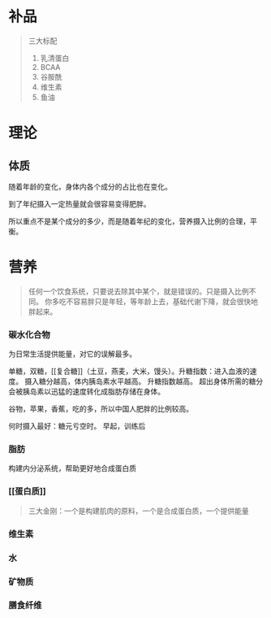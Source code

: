# 补品
> 三大标配
> 1. 乳清蛋白
> 2. BCAA
> 3. 谷胺酰
> 4. 维生素
> 5. 鱼油


# 理论
## 体质
随着年龄的变化，身体内各个成分的占比也在变化。

到了年纪摄入一定热量就会很容易变得肥胖。

所以重点不是某个成分的多少，而是随着年纪的变化，营养摄入比例的合理，平衡。
# 营养
> 任何一个饮食系统，只要说去除其中某个，就是错误的。只是摄入比例不同。
> 你多吃不容易胖只是年轻，等年龄上去，基础代谢下降，就会很快地胖起来。
### 碳水化合物
为日常生活提供能量，对它的误解最多。

单糖，双糖，[[复合糖]]（土豆，燕麦，大米，馒头）。升糖指数：进入血液的速度。
摄入糖分越高，体内胰岛素水平越高。
升糖指数越高。
超出身体所需的糖分会被胰岛素以迅猛的速度转化成脂肪存储在身体。

谷物，苹果，香蕉，吃的多，所以中国人肥胖的比例较高。

何时摄入最好：糖元亏空时。
早起，训练后
### 脂肪
构建内分泌系统，帮助更好地合成蛋白质
### [[蛋白质]]
> 三大金刚：一个是构建肌肉的原料，一个是合成蛋白质，一个提供能量
### 维生素
### 水
### 矿物质
### 膳食纤维
